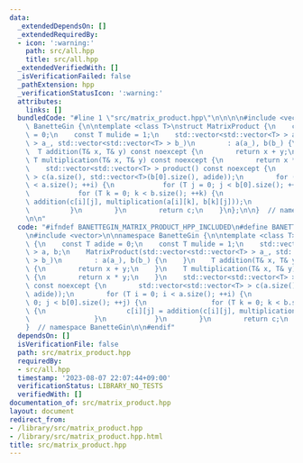 ```yaml
---
data:
  _extendedDependsOn: []
  _extendedRequiredBy:
  - icon: ':warning:'
    path: src/all.hpp
    title: src/all.hpp
  _extendedVerifiedWith: []
  _isVerificationFailed: false
  _pathExtension: hpp
  _verificationStatusIcon: ':warning:'
  attributes:
    links: []
  bundledCode: "#line 1 \"src/matrix_product.hpp\"\n\n\n\n#include <vector>\n\nnamespace\
    \ BanetteGin {\n\ntemplate <class T>\nstruct MatrixProduct {\n    const T adide\
    \ = 0;\n    const T mulide = 1;\n    std::vector<std::vector<T> > a, b;\n    MatrixProduct(std::vector<std::vector<T>\
    \ > a_, std::vector<std::vector<T> > b_)\n        : a(a_), b(b_) {\n    }\n  \
    \  T addition(T& x, T& y) const noexcept {\n        return x + y;\n    }\n   \
    \ T multiplication(T& x, T& y) const noexcept {\n        return x * y;\n    }\n\
    \    std::vector<std::vector<T> > product() const noexcept {\n        std::vector<std::vector<T>\
    \ > c(a.size(), std::vector<T>(b[0].size(), adide));\n        for (T i = 0; i\
    \ < a.size(); ++i) {\n            for (T j = 0; j < b[0].size(); ++j) {\n    \
    \            for (T k = 0; k < b.size(); ++k) {\n                    c[i][j] =\
    \ addition(c[i][j], multiplication(a[i][k], b[k][j]));\n                }\n  \
    \          }\n        }\n        return c;\n    }\n};\n\n}  // namespace BanetteGin\n\
    \n\n"
  code: "#ifndef BANETTEGIN_MATRIX_PRODUCT_HPP_INCLUDED\n#define BANETTEGIN_MATRIX_PRODUCT_HPP_INCLUDED\n\
    \n#include <vector>\n\nnamespace BanetteGin {\n\ntemplate <class T>\nstruct MatrixProduct\
    \ {\n    const T adide = 0;\n    const T mulide = 1;\n    std::vector<std::vector<T>\
    \ > a, b;\n    MatrixProduct(std::vector<std::vector<T> > a_, std::vector<std::vector<T>\
    \ > b_)\n        : a(a_), b(b_) {\n    }\n    T addition(T& x, T& y) const noexcept\
    \ {\n        return x + y;\n    }\n    T multiplication(T& x, T& y) const noexcept\
    \ {\n        return x * y;\n    }\n    std::vector<std::vector<T> > product()\
    \ const noexcept {\n        std::vector<std::vector<T> > c(a.size(), std::vector<T>(b[0].size(),\
    \ adide));\n        for (T i = 0; i < a.size(); ++i) {\n            for (T j =\
    \ 0; j < b[0].size(); ++j) {\n                for (T k = 0; k < b.size(); ++k)\
    \ {\n                    c[i][j] = addition(c[i][j], multiplication(a[i][k], b[k][j]));\n\
    \                }\n            }\n        }\n        return c;\n    }\n};\n\n\
    }  // namespace BanetteGin\n\n#endif"
  dependsOn: []
  isVerificationFile: false
  path: src/matrix_product.hpp
  requiredBy:
  - src/all.hpp
  timestamp: '2023-08-07 22:07:44+09:00'
  verificationStatus: LIBRARY_NO_TESTS
  verifiedWith: []
documentation_of: src/matrix_product.hpp
layout: document
redirect_from:
- /library/src/matrix_product.hpp
- /library/src/matrix_product.hpp.html
title: src/matrix_product.hpp
---
```

